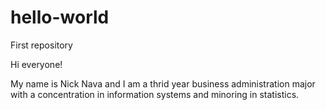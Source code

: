 # hello-world
First repository 

Hi everyone!

My name is Nick Nava and I am a thrid year business administration major with a concentration in information systems and minoring in statistics.
